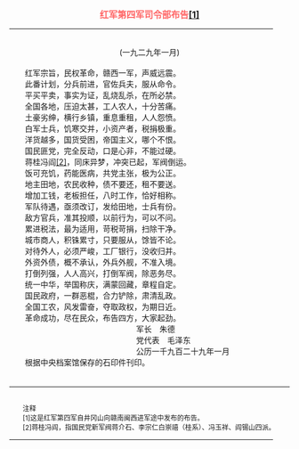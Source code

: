 <center><FONT style="FONT-SIZE: 12pt" COLOR="#FF6666"><B>红军第四军司令部布告<a href="#tail">[1]</a></B></center></FONT>
<HR color="#EE9B73" size="1" width="94%">
<BR>
<center>(一九二九年一月)</center>
<BR>
　　红军宗旨，民权革命，赣西一军，声威远震。
<BR>
　　此番计划，分兵前进，官佐兵夫，服从命令。
<BR>
　　平买平卖，事实为证，乱烧乱杀，在所必禁。
<BR>
　　全国各地，压迫太甚，工人农人，十分苦痛。
<BR>
　　土豪劣绅，横行乡镇，重息重租，人人怨愤。
<BR>
　　白军士兵，饥寒交并，小资产者，税捐极重。
<BR>
　　洋货越多，国货受困，帝国主义，哪个不恨。
<BR>
　　国民匪党，完全反动，口是心非，不能过硬。
<BR>
　　蒋桂冯阎<a href="#tail">[2]</a>，同床异梦，冲突已起，军阀倒运。
<BR>
　　饭可充饥，药能医病，共党主张，极为公正。
<BR>
　　地主田地，农民收种，债不要还，租不要送。
<BR>
　　增加工钱，老板担任，八时工作，恰好相称。
<BR>
　　军队待遇，亟须改订，发给田地，士兵有份。
<BR>
　　敌方官兵，准其投顺，以前行为，可以不问。
<BR>
　　累进税法，最为适用，苛税苛捐，扫除干净。
<BR>
　　城市商人，积铢累寸，只要服从，馀皆不论。
<BR>
　　对待外人，必须严峻，工厂银行，没收归并。
<BR>
　　外资外债，概不承认，外兵外舰，不准入境。
<BR>
　　打倒列强，人人高兴，打倒军阀，除恶务尽。
<BR>
　　统一中华，举国称庆，满蒙回藏，章程自定。
<BR>
　　国民政府，一群恶棍，合力铲除，肃清乱政。
<BR>
　　全国工农，风发雷奋，夺取政权，为期日近。
<BR>
　　革命成功，尽在民众，布告四方，大家起劲。
<BR>
　　　　　　　　　　　　　　　　 军长　朱德
<BR>
　　　　　　　　　　　　　　　　 党代表　毛泽东
<BR>
　　　　　　　　　　　　　　　　 公历一千九百二十九年一月
<BR>
　　根据中央档案馆保存的石印件刊印。
<BR>
　　<hr><a name="tail"></a>    <FONT style="FONT-SIZE: 9pt">
<BR>
　　注释
<BR>
　　[1]这是红军第四军自井冈山向赣南闽西进军途中发布的布告。
<BR>
　　[2]蒋桂冯阎，指国民党新军阀蒋介石、李宗仁白崇禧（桂系）、冯玉祥、阎锡山四派。
<BR>
</FONT>
<HR color="#EE9B73" size="1" width="94%">

